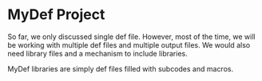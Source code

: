 # MyDef Project

So far, we only discussed single def file. However, most of the time, we will be working with multiple def files and multiple output files. We would also need library files and a mechanism to include libraries.

MyDef libraries are simply def files filled with subcodes and macros.


